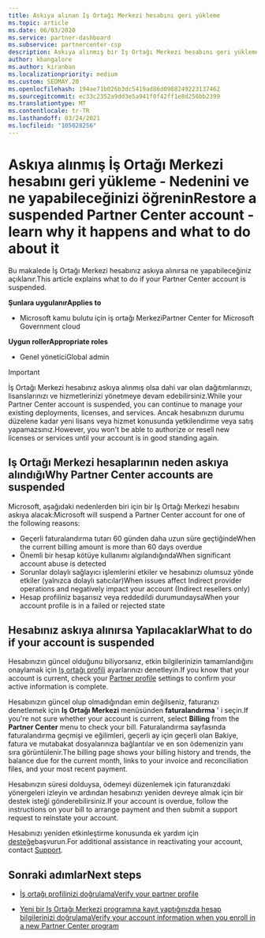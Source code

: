 ```yaml
---
title: Askıya alınan İş Ortağı Merkezi hesabını geri yükleme
ms.topic: article
ms.date: 06/03/2020
ms.service: partner-dashboard
ms.subservice: partnercenter-csp
description: Askıya alınmış bir Iş Ortağı Merkezi hesabını geri yüklemeyi, Iş ortağı hesabının neden askıya alınacağını ve askıya alma sırasında hesabınızı nasıl kullanabileceğinizi öğrenin.
author: kbangalore
ms.author: kiranban
ms.localizationpriority: medium
ms.custom: SEOMAY.20
ms.openlocfilehash: 194ae71b026b3dc5419ad86d0988249223137462
ms.sourcegitcommit: ec33c2352a9dd3e5a941f0f42ff1e8d256bb2399
ms.translationtype: MT
ms.contentlocale: tr-TR
ms.lasthandoff: 03/24/2021
ms.locfileid: "105028256"
---
```

# <a name="restore-a-suspended-partner-center-account---learn-why-it-happens-and-what-to-do-about-it"></a><span data-ttu-id="f965f-103">Askıya alınmış İş Ortağı Merkezi hesabını geri yükleme - Nedenini ve ne yapabileceğinizi öğrenin</span><span class="sxs-lookup"><span data-stu-id="f965f-103">Restore a suspended Partner Center account - learn why it happens and what to do about it</span></span>

<span data-ttu-id="f965f-104">Bu makalede İş Ortağı Merkezi hesabınız askıya alınırsa ne yapabileceğiniz açıklanır.</span><span class="sxs-lookup"><span data-stu-id="f965f-104">This article explains what to do if your Partner Center account is suspended.</span></span>

<span data-ttu-id="f965f-105">**Şunlara uygulanır**</span><span class="sxs-lookup"><span data-stu-id="f965f-105">**Applies to**</span></span>

- <span data-ttu-id="f965f-106">Microsoft kamu bulutu için iş ortağı Merkezi</span><span class="sxs-lookup"><span data-stu-id="f965f-106">Partner Center for Microsoft Government cloud</span></span>

<span data-ttu-id="f965f-107">**Uygun roller**</span><span class="sxs-lookup"><span data-stu-id="f965f-107">**Appropriate roles**</span></span>

- <span data-ttu-id="f965f-108">Genel yönetici</span><span class="sxs-lookup"><span data-stu-id="f965f-108">Global admin</span></span>


> [!IMPORTANT]  
> <span data-ttu-id="f965f-109">İş Ortağı Merkezi hesabınız askıya alınmış olsa dahi var olan dağıtımlarınızı, lisanslarınızı ve hizmetlerinizi yönetmeye devam edebilirsiniz.</span><span class="sxs-lookup"><span data-stu-id="f965f-109">While your Partner Center account is suspended, you can continue to manage your existing deployments, licenses, and services.</span></span> <span data-ttu-id="f965f-110">Ancak hesabınızın durumu düzelene kadar yeni lisans veya hizmet konusunda yetkilendirme veya satış yapamazsınız.</span><span class="sxs-lookup"><span data-stu-id="f965f-110">However, you won't be able to authorize or resell new licenses or services until your account is in good standing again.</span></span>

## <a name="why-partner-center-accounts-are-suspended"></a><span data-ttu-id="f965f-111">Iş Ortağı Merkezi hesaplarının neden askıya alındığı</span><span class="sxs-lookup"><span data-stu-id="f965f-111">Why Partner Center accounts are suspended</span></span>

<span data-ttu-id="f965f-112">Microsoft, aşağıdaki nedenlerden biri için bir Iş Ortağı Merkezi hesabını askıya alacak:</span><span class="sxs-lookup"><span data-stu-id="f965f-112">Microsoft will suspend a Partner Center account for one of the following reasons:</span></span>

- <span data-ttu-id="f965f-113">Geçerli faturalandırma tutarı 60 günden daha uzun süre geçtiğinde</span><span class="sxs-lookup"><span data-stu-id="f965f-113">When the current billing amount is more than 60 days overdue</span></span>
- <span data-ttu-id="f965f-114">Önemli bir hesap kötüye kullanımı algılandığında</span><span class="sxs-lookup"><span data-stu-id="f965f-114">When significant account abuse is detected</span></span>
- <span data-ttu-id="f965f-115">Sorunlar dolaylı sağlayıcı işlemlerini etkiler ve hesabınızı olumsuz yönde etkiler (yalnızca dolaylı satıcılar)</span><span class="sxs-lookup"><span data-stu-id="f965f-115">When issues affect Indirect provider operations and negatively impact your account (Indirect resellers only)</span></span>
- <span data-ttu-id="f965f-116">Hesap profiliniz başarısız veya reddedildi durumundaysa</span><span class="sxs-lookup"><span data-stu-id="f965f-116">When your account profile is in a failed or rejected state</span></span>

## <a name="what-to-do-if-your-account-is-suspended"></a><span data-ttu-id="f965f-117">Hesabınız askıya alınırsa Yapılacaklar</span><span class="sxs-lookup"><span data-stu-id="f965f-117">What to do if your account is suspended</span></span>

<span data-ttu-id="f965f-118">Hesabınızın güncel olduğunu biliyorsanız, etkin bilgilerinizin tamamlandığını onaylamak için [Iş ortağı profili](https://partner.microsoft.com/pcv/accountsettings/partnerprofile) ayarlarınızı denetleyin.</span><span class="sxs-lookup"><span data-stu-id="f965f-118">If you know that your account is current, check your [Partner profile](https://partner.microsoft.com/pcv/accountsettings/partnerprofile) settings to confirm your active information is complete.</span></span> 

<span data-ttu-id="f965f-119">Hesabınızın güncel olup olmadığından emin değilseniz, faturanızı denetlemek için **Iş Ortağı Merkezi** menüsünden **faturalandırma** ' i seçin.</span><span class="sxs-lookup"><span data-stu-id="f965f-119">If you're not sure whether your account is current, select **Billing** from the **Partner Center** menu to check your bill.</span></span> <span data-ttu-id="f965f-120">Faturalandırma sayfasında faturalandırma geçmişi ve eğilimleri, geçerli ay için geçerli olan Bakiye, fatura ve mutabakat dosyalarınıza bağlantılar ve en son ödemenizin yanı sıra görüntülenir.</span><span class="sxs-lookup"><span data-stu-id="f965f-120">The billing page shows your billing history and trends, the balance due for the current month, links to your invoice and reconciliation files, and your most recent payment.</span></span>

<span data-ttu-id="f965f-121">Hesabınızın süresi dolduysa, ödemeyi düzenlemek için faturanızdaki yönergeleri izleyin ve ardından hesabınızı yeniden devreye almak için bir destek isteği gönderebilirsiniz.</span><span class="sxs-lookup"><span data-stu-id="f965f-121">If your account is overdue, follow the instructions on your bill to arrange payment and then submit a support request to reinstate your account.</span></span> 

<span data-ttu-id="f965f-122">Hesabınızı yeniden etkinleştirme konusunda ek yardım için [desteğe](https://partner.microsoft.com/dashboard/support/csp/servicerequests/create)başvurun.</span><span class="sxs-lookup"><span data-stu-id="f965f-122">For additional assistance in reactivating your account, contact [Support](https://partner.microsoft.com/dashboard/support/csp/servicerequests/create).</span></span>

## <a name="next-steps"></a><span data-ttu-id="f965f-123">Sonraki adımlar</span><span class="sxs-lookup"><span data-stu-id="f965f-123">Next steps</span></span>

- [<span data-ttu-id="f965f-124">İş ortağı profilinizi doğrulama</span><span class="sxs-lookup"><span data-stu-id="f965f-124">Verify your partner profile</span></span>](update-your-partner-profile.md)

- [<span data-ttu-id="f965f-125">Yeni bir Iş Ortağı Merkezi programına kayıt yaptığınızda hesap bilgilerinizi doğrulama</span><span class="sxs-lookup"><span data-stu-id="f965f-125">Verify your account information when you enroll in a new Partner Center program</span></span>](verification-responses.md)
